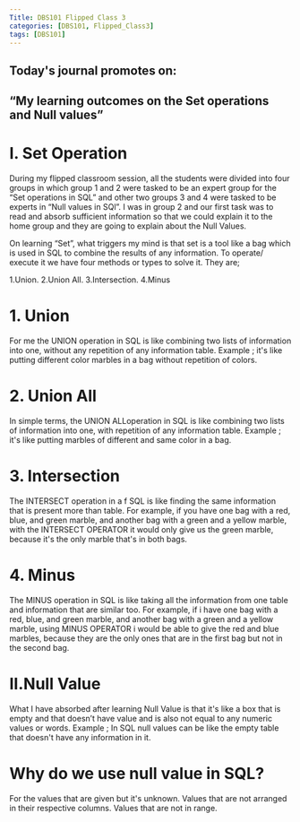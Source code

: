 ```yaml
---
Title: DBS101 Flipped Class 3
categories: [DBS101, Flipped_Class3]
tags: [DBS101]
---
```


## Today's journal promotes on:
## “My learning outcomes on the Set operations and Null values”

# I. Set Operation
During my flipped classroom session, all the students were divided into four groups in which group 1 and 2 were tasked to be an expert group for the “Set operations in SQL” and other two groups 3 and 4 were tasked to be experts in “Null values in SQl”.  I was in group 2 and our first task was to read and absorb sufficient information so that we could explain it to the home group and they are going to explain about the Null Values.

On learning “Set”, what triggers my mind is that set is a tool like a bag which is used in SQL to  combine the results of any information. To operate/ execute it we have four methods or types to solve it. They are;

  1.Union.
  2.Union All.
  3.Intersection.
  4.Minus

# 1. Union
For me the UNION operation in SQL is like combining two lists of information into one, without any repetition of any information table.
Example ; it's like putting different color marbles  in a bag without repetition of colors.

# 2. Union All
In simple terms, the UNION ALLoperation in SQL is like combining two lists of information into one, with repetition of any information table.
Example ; it's like putting marbles of different and same color in a bag.

# 3. Intersection
The INTERSECT operation in a f SQL is like finding the same information that is present more than table.
For example, if you have one bag with a red, blue, and green marble, and another bag with a green and a yellow marble, with the INTERSECT OPERATOR it  would only give us  the green marble, because it's the only marble that's in both bags.

# 4. Minus
The MINUS operation in SQL is like taking all the information from one table and information that are similar too.
For example, if i have one bag with a red, blue, and green marble, and another bag with a green and a yellow marble, using MINUS OPERATOR i would be able to give the red and blue marbles, because they are the only ones that are in the first bag but not in the second bag.

# II.Null Value
What I have absorbed after learning Null Value is that it's like a box that is empty and that doesn’t have value and is also not equal to any numeric values or words.
Example ; In SQL null values can be like the empty table that doesn't have any information in it.

# Why do we use null value in SQL?
For the values that are given but it's unknown.
Values that are not arranged in their respective columns.
Values that are not in range.

